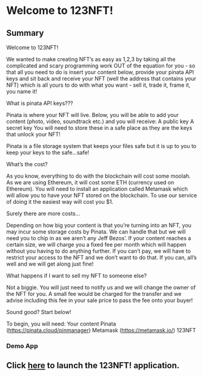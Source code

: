# Welcome to 123NFT!

## Summary

Welcome to 123NFT!

We wanted to make creating NFT’s as easy as 1,2,3 by taking all the complicated and scary programming work OUT of the equation for you - so that all you need to do is insert your content below, provide your pinata API keys and sit back and receive your NFT (well the address that contains your NFT)  which is all yours to do with what you want - sell it, trade it, frame it, you name it!

What is pinata API keys???

Pinata is where your NFT will live. Below, you will be able to add your content (photo, video, soundtrack etc.) and you will receive:
A public key
A secret key
You will need to store these in a safe place as they are the keys that unlock your NFT!

Pinata is a file storage system that keeps your files safe but it is up to you to keep your keys to the safe...safe!

What’s the cost?

As you know, everything to do with the blockchain will cost some moolah. As we are using Ethereum, it will cost some ETH (currency used on Ethereum). You will need to install an application called Metamask which will allow you to have your NFT stored on the blockchain. To use our service of doing it the easiest way will cost you $1. 

Surely there are more costs…

Depending on how big your content is that you’re turning into an NFT, you may incur some storage costs by Pinata. We can handle that but we will need you to chip in as we aren’t any Jeff Bezos’. If your content reaches a certain size, we will charge you a fixed fee per month which will happen without you having to do anything further. If you can’t pay, we will have to restrict your access to the NFT and we don’t want to do that. If you can, all’s well and we will get along just fine!

What happens if I want to sell my NFT to someone else?

Not a biggie. You will just need to notify us and we will change the owner of the NFT for you. A small fee would be charged for the transfer and we advise including this fee in your sale price to pass the fee onto your buyer!


Sound good? Start below!

To begin, you will need:
Your content
Pinata (https://pinata.cloud/pinmanager)
Metamask (https://metamask.io/)
123NFT



### Demo App

Click [here](https://tokenaussie.github.io/cryptoright/frontend/index.html) to launch the 123NFT! application.
------------------------------------------------------

